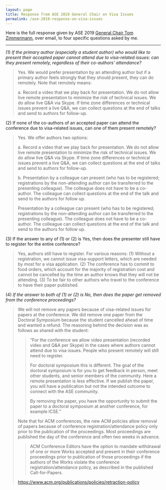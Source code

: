 ```yaml
---
layout: page
title: Response from ASE 2019 General Chair on Visa Issues
permalink: /ase-2019-response-on-visa-issues
---
```


Here is the full response given by ASE 2019 [General Chair Tom Zimmermann](https://2019.ase-conferences.org/profile/tomzimmermann), over email, to four specific questions asked by me.

---

(1) *If the primary author (especially a student author) who would like to present their accepted paper cannot attend due to visa-related issues: can they present remotely, regardless of their co-authors' attendance?*

> Yes. We would prefer presentation by an attending author but if a primary author feels strongly that they should present, they can do remotely. Note that remotely means:
> 
> a. Record a video that we play back for presentation. We do not allow live remote presentation to minimize the risk of technical issues. We do allow live Q&A via Skype. If time zone differences or technical issues prevent a live Q&A, we can collect questions at the end of talks and send to authors for follow-up.


(2) If none of the co-authors of an accepted paper can attend the conference due to visa-related issues, can one of them present remotely?

> Yes. We offer authors two options:
>
> a. Record a video that we play back for presentation. We do not allow live remote presentation to minimize the risk of technical issues. We do allow live Q&A via Skype. If time zone differences or technical issues prevent a live Q&A, we can collect questions at the end of talks and send to authors for follow-up.
> 
> b. Presentation by a colleague can present (who has to be registered; registrations by the non-attending author can be transferred to the presenting colleague). The colleague does not have to be a co-author. The colleague can collect questions at the end of the talk and send to the authors for follow up.
>
> Presentation by a colleague can present (who has to be registered; registrations by the non-attending author can be transferred to the presenting colleague). The colleague does not have to be a co-author. The colleague can collect questions at the end of the talk and send to the authors for follow up.


(3) If the answer to any of (1) or (2) is Yes, then does the presenter still have to register for the entire conference?

> Yes, authors still have to register.
> For various reasons: (1) Without a registration, we cannot issue visa-support letters, which are needed by most for a visa application. (2) The conference has to commit to food orders, which account for the majority of registration cost and cannot be cancelled by the time an author knows that they will not be attending. (3) To be fair to other authors who travel to the conference to have their paper published.

(4) *If the answer to both of (1) or (2) is No, then does the paper get removed from the conference proceedings?*


> We will not remove any papers because of visa-related issues for papers at the conference.
> We did remove one paper from the Doctoral Symposium because the student cancelled ahead of time and wanted a refund. The reasoning behind the decision was as follows as shared with the student:
>> “For the conference we allow video presentation (recorded video and Q&A per Skype) in the cases where authors cannot attend due to visa issues. People who present remotely will still need to register.
> > 
>> For doctoral symposium this is different. The goal of the doctoral symposium is for you to get feedback in person, meet other students, and senior members of the community. Here a remote presentation is less effective. If we publish the paper, you will have a publication but not the intended outcome to connect with the ASE community.
>> 
>> By removing the paper, you have the opportunity to submit the paper to a doctoral symposium at another conference, for example ICSE.”
>
> Note that for ACM conferences, the new ACM policies allow removal of papers because of conference registration/attendance policy only prior to the publication of the proceedings. Most proceedings are published the day of the conference and often two weeks in advance.
>
>> ACM Conference Editors have the option to mandate withdrawal of one or more Works accepted and present in their conference proceedings prior to publication of those proceedings if the authors of the Works violate the conference registration/attendance policy, as described in the published Call-for-Papers.
>
> https://www.acm.org/publications/policies/retraction-policy
